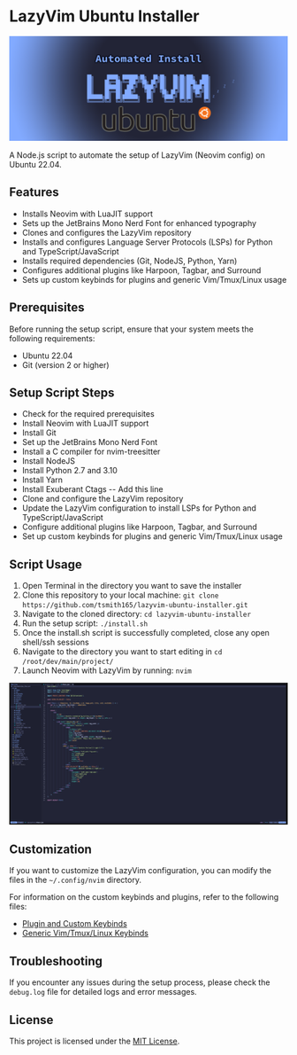 # LazyVim Ubuntu Installer

![LazyVim Logo](assets/lazyvim-ubuntu-installer-logo.png)

A Node.js script to automate the setup of LazyVim (Neovim config) on Ubuntu 22.04.

## Features

-   Installs Neovim with LuaJIT support
-   Sets up the JetBrains Mono Nerd Font for enhanced typography
-   Clones and configures the LazyVim repository
-   Installs and configures Language Server Protocols (LSPs) for Python and TypeScript/JavaScript
-   Installs required dependencies (Git, NodeJS, Python, Yarn)
-   Configures additional plugins like Harpoon, Tagbar, and Surround
-   Sets up custom keybinds for plugins and generic Vim/Tmux/Linux usage

## Prerequisites

Before running the setup script, ensure that your system meets the following requirements:

-   Ubuntu 22.04
-   Git (version 2 or higher)

## Setup Script Steps

-   Check for the required prerequisites
-   Install Neovim with LuaJIT support
-   Install Git
-   Set up the JetBrains Mono Nerd Font
-   Install a C compiler for nvim-treesitter
-   Install NodeJS
-   Install Python 2.7 and 3.10
-   Install Yarn
-   Install Exuberant Ctags -- Add this line
-   Clone and configure the LazyVim repository
-   Update the LazyVim configuration to install LSPs for Python and TypeScript/JavaScript
-   Configure additional plugins like Harpoon, Tagbar, and Surround
-   Set up custom keybinds for plugins and generic Vim/Tmux/Linux usage

## Script Usage

1. Open Terminal in the directory you want to save the installer
2. Clone this repository to your local machine:
   `git clone https://github.com/tsmith165/lazyvim-ubuntu-installer.git`
3. Navigate to the cloned directory:
   `cd lazyvim-ubuntu-installer`
4. Run the setup script:
   `./install.sh`
5. Once the install.sh script is successfully completed, close any open shell/ssh sessions
6. Navigate to the directory you want to start editing in
   `cd /root/dev/main/project/`
7. Launch Neovim with LazyVim by running:
   `nvim`

![LazyVim Screenshot](assets/lazyvim-screenshot.png)

## Customization

If you want to customize the LazyVim configuration, you can modify the files in the `~/.config/nvim` directory.

For information on the custom keybinds and plugins, refer to the following files:

-   [Plugin and Custom Keybinds](PLUGIN_KEYBINDS.md)
-   [Generic Vim/Tmux/Linux Keybinds](GENERIC_KEYBINDS.md)

## Troubleshooting

If you encounter any issues during the setup process, please check the `debug.log` file for detailed logs and error messages.

## License

This project is licensed under the [MIT License](LICENSE).
